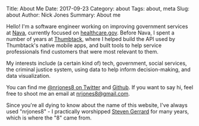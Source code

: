 Title: About Me
Date: 2017-09-23
Category: about
Tags: about, meta
Slug: about
Author: Nick Jones
Summary: About me

Hello! I'm a software engineer working on improving government services at [Nava](https://navapbc.com),
currently focused on [healthcare.gov](https://www.healthcare.gov). Before Nava, I spent a number of
years at [Thumbtack](https://www.thumbtack.com), where I helped build the API used by Thumbtack's
native mobile apps, and built tools to help service professionals find customers that were most
relevant to them.

My interests include (a certain kind of) tech, government, social services, the criminal justice
system, using data to help inform decision-making, and data visualization.

You can find me [@nrjones8 on Twitter](https://twitter.com/nrjones8) and [Github](https://github.com/nrjones8).
If you want to say hi, feel free to shoot me an email at nrjones8@gmail.com.

Since you're all dying to know about the name of this website, I've always used "nrjones8" - I
practically worshipped [Steven Gerrard](https://en.wikipedia.org/wiki/Steven_Gerrard) for many
years, which is where the "8" came from.
